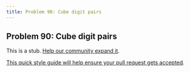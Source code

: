 ```yaml
---
title: Problem 90: Cube digit pairs
---
```

## Problem 90: Cube digit pairs

This is a stub. <a href='https://github.com/freecodecamp/guides/tree/master/src/pages/certifications/coding-interview-prep/project-euler/problem-90-cube-digit-pairs/index.md' target='_blank' rel='nofollow'>Help our community expand it</a>.

<a href='https://github.com/freecodecamp/guides/blob/master/README.md' target='_blank' rel='nofollow'>This quick style guide will help ensure your pull request gets accepted</a>.

<!-- The article goes here, in GitHub-flavored Markdown. Feel free to add YouTube videos, images, and CodePen/JSBin embeds  -->
